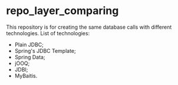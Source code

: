# repo_layer_comparing
This repository is for creating the same database calls with different technologies. List of technologies:
- Plain JDBC;
- Spring's JDBC Template;
- Spring Data;
- jOOQ;
- JDBI;
- MyBaitis.
